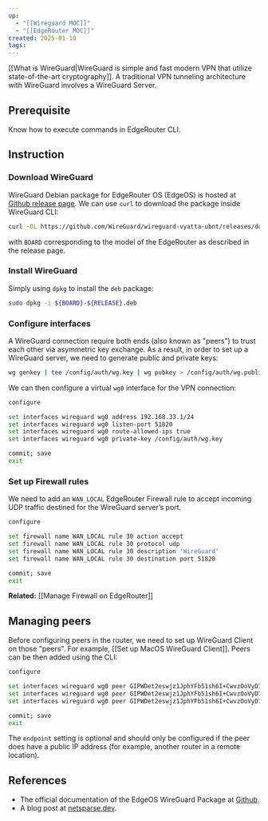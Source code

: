 ```yaml
---
up:
  - "[[Wireguard MOC]]"
  - "[[EdgeRouter MOC]]"
created: 2025-01-10
tags:
---
```

[[What is WireGuard|WireGuard is simple and fast modern VPN that utilize state-of-the-art cryptography]]. A traditional VPN tunneling architecture with WireGuard involves a WireGuard Server.
## Prerequisite
Know how to execute commands in EdgeRouter CLI.
## Instruction
### Download WireGuard
WireGuard Debian package for EdgeRouter OS (EdgeOS) is hosted at [Github release page](https://github.com/WireGuard/wireguard-vyatta-ubnt/releases/latest). We can use `curl` to download the package inside WireGuard CLI:
```bash
curl -OL https://github.com/WireGuard/wireguard-vyatta-ubnt/releases/download/${RELEASE}/${BOARD}-${RELEASE}.deb
```
with `BOARD` corresponding to the model of the EdgeRouter as described in the release page.
### Install WireGuard
Simply using `dpkg` to install the `deb` package:
```bash
sudo dpkg -i ${BOARD}-${RELEASE}.deb
```
### Configure interfaces
A WireGuard connection require both ends (also known as "peers") to trust each other via asymmetric key exchange. As a result, in order to set up a WireGuard server, we need to generate public and private keys:
```bash
wg genkey | tee /config/auth/wg.key | wg pubkey > /config/auth/wg.public
```
We can then configure a virtual `wg0` interface for the VPN connection:
```bash
configure

set interfaces wireguard wg0 address 192.168.33.1/24
set interfaces wireguard wg0 listen-port 51820
set interfaces wireguard wg0 route-allowed-ips true
set interfaces wireguard wg0 private-key /config/auth/wg.key

commit; save
exit
```
### Set up Firewall rules
We need to add an `WAN_LOCAL` EdgeRouter Firewall rule to accept incoming UDP traffic destined for the WireGuard server’s port.
```bash
configure

set firewall name WAN_LOCAL rule 30 action accept
set firewall name WAN_LOCAL rule 30 protocol udp
set firewall name WAN_LOCAL rule 30 description 'WireGuard'
set firewall name WAN_LOCAL rule 30 destination port 51820

commit; save
exit
```
**Related:** [[Manage Firewall on EdgeRouter]]
## Managing peers
Before configuring peers in the router, we need to set up WireGuard Client on those "peers". For example, [[Set up MacOS WireGuard Client]].
Peers can be then added using the CLI:
```bash
configure

set interfaces wireguard wg0 peer GIPWDet2eswjz1JphYFb51sh6I+CwvzOoVyD7z7kZVc= endpoint example1.org:29922
set interfaces wireguard wg0 peer GIPWDet2eswjz1JphYFb51sh6I+CwvzOoVyD7z7kZVc= allowed-ips 192.168.33.101/32
set interfaces wireguard wg0 peer GIPWDet2eswjz1JphYFb51sh6I+CwvzOoVyD7z7kZVc= description "peer 1"

commit; save
exit
```
The `endpoint` setting is optional and should only be configured if the peer does have a public IP address (for example, another router in a remote location).
## References
- The official documentation of the EdgeOS WireGuard Package at [Github](https://github.com/WireGuard/wireguard-vyatta-ubnt/wiki/EdgeOS-and-Unifi-Gateway).
- A blog post at [netsparse.dev](https://netsparse.dev/posts/2023-03/setup-wireguard-edgerouter/).
